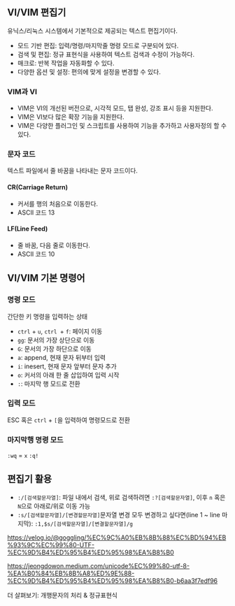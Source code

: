 
## VI/VIM 편집기
유닉스/리눅스 시스템에서 기본적으로 제공되는 텍스트 편집기이다.
- 모드 기반 편집: 입력/명령/마지막줄 명령 모드로 구분되어 있다.
- 검색 및 편집: 정규 표현식을 사용하여 텍스트 검색과 수정이 가능하다.
- 매크로: 반복 작업을 자동화할 수 있다.
- 다양한 옵션 및 설정: 편의에 맞게 설정을 변경할 수 있다.
### VIM과 VI
- VIM은 VI의 개선된 버전으로, 시각적 모드, 탭 완성, 강조 표시 등을 지원한다.
- VIM은 VI보다 많은 확장 기능을 지원한다.
- VIM은 다양한 플러그인 및 스크립트를 사용하여 기능을 추가하고 사용자정의 할 수 있다.
### 문자 코드
텍스트 파일에서 줄 바꿈을 나타내는 문자 코드이다.
#### CR(Carriage Return)
- 커서를 행의 처음으로 이동한다.
- ASCII 코드 13
#### LF(Line Feed)
- 줄 바꿈, 다음 줄로 이동한다.
- ASCII 코드 10
## VI/VIM 기본 명령어
### 명령 모드
간단한 키 명령을 입력하는 상태
- `ctrl` + `u`, `ctrl `+ `f`: 페이지 이동
- `gg`: 문서의 가장 상단으로 이동
- `G`: 문서의 가장 하단으로 이동
- `a`: append, 현재 문자 뒤부터 입력
- `i`: inesert, 현재 문자 앞부터 문자 추가
- `o`: 커서의 아래 한 줄 삽입하여 입력 시작
- `:`: 마지막 행 모드로 전환
### 입력 모드
ESC 혹은 `ctrl` + `[`을 입력하여 명령모드로 전환
### 마지막행 명령 모드
`:wq` = `x`
`:q!`
## 편집기 활용
- `:/[검색할문자열]`: 파일 내에서 검색, 위로 검색하려면 `:?[검색할문자열]`, 이후 `n` 혹은 `N`으로 아래로/위로 이동 가능
- `:s/[검색할문자열]/[변경할문자열]`문자열 변경
	모두 변경하고 싶다면(line 1 ~ line 마지막): `:1,$s/[검색할문자열]/[변결할문자열]/g`

https://velog.io/@goggling/%EC%9C%A0%EB%8B%88%EC%BD%94%EB%93%9C%EC%99%80-UTF-%EC%9D%B4%ED%95%B4%ED%95%98%EA%B8%B0

https://jeongdowon.medium.com/unicode%EC%99%80-utf-8-%EA%B0%84%EB%8B%A8%ED%9E%88-%EC%9D%B4%ED%95%B4%ED%95%98%EA%B8%B0-b6aa3f7edf96

더 살펴보기: 개행문자의 처리 & 정규표현식